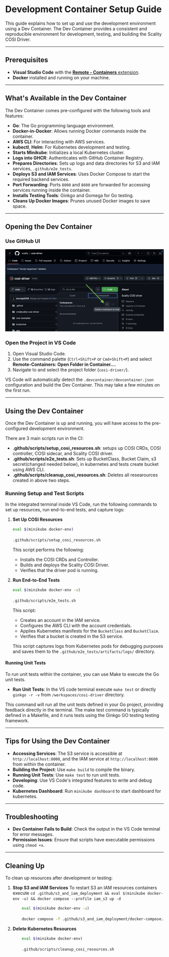 # Development Container Setup Guide

This guide explains how to set up and use the development environment using a Dev Container. The Dev Container provides a consistent and reproducible environment for development, testing, and building the Scality COSI Driver.

---

## Prerequisites

- **Visual Studio Code** with the [**Remote - Containers** extension](https://marketplace.visualstudio.com/items?itemName=ms-vscode-remote.remote-containers).
- **Docker** installed and running on your machine.

---

## What's Available in the Dev Container

The Dev Container comes pre-configured with the following tools and features:

- **Go**: The Go programming language environment.
- **Docker-in-Docker**: Allows running Docker commands inside the container.
- **AWS CLI**: For interacting with AWS services.
- **kubectl**, **Helm**: For Kubernetes development and testing.
- **Starts Minikube**: Initializes a local Kubernetes cluster.
- **Logs into GHCR**: Authenticates with GitHub Container Registry.
- **Prepares Directories**: Sets up logs and data directories for S3 and IAM services, `.github/e2e_tests`.
- **Deploys S3 and IAM Services**: Uses Docker Compose to start the required backend services.
- **Port Forwarding**: Ports `8000` and `8600` are forwarded for accessing services running inside the container.
- **Installs Testing Tools**: Ginkgo and Gomega for Go testing.
- **Cleans Up Docker Images**: Prunes unused Docker images to save space.

---

## Opening the Dev Container

### Use GitHub UI

![Create Codespaces from GitHub UI](../images/create-codespaces-from-github-ui.png)

### Open the Project in VS Code

1. Open Visual Studio Code.
2. Use the command palette (`Ctrl+Shift+P` or `Cmd+Shift+P`) and select **Remote-Containers: Open Folder in Container...**.
3. Navigate to and select the project folder (`cosi-driver/`).

VS Code will automatically detect the `.devcontainer/devcontainer.json` configuration and build the Dev Container. This may take a few minutes on the first run.

---

## Using the Dev Container

Once the Dev Container is up and running, you will have access to the pre-configured development environment.

There are 3 main scripts run in the CI:

- **.github/scripts/setup_cosi_resources.sh**: setups up COSI CRDs, COSI controller, COSI sidecar, and Scality COSI driver.
- **.github/scripts/e2e_tests.sh**: Sets up BucketClass, Bucket Claim, s3 secret(changed needed below), in kubernetes and tests create bucket using AWS CLI.
- **.github/scripts/cleanup_cosi_resources.sh**: Deletes all researources created in above two steps.

### Running Setup and Test Scripts

In the integrated terminal inside VS Code, run the following commands to set up resources, run end-to-end tests, and capture logs:

1. **Set Up COSI Resources**

    ```bash
    eval $(minikube docker-env)

    .github/scripts/setup_cosi_resources.sh
    ```

    This script performs the following:

    - Installs the COSI CRDs and Controller.
    - Builds and deploys the Scality COSI Driver.
    - Verifies that the driver pod is running.

2. **Run End-to-End Tests**

    ```bash
    eval $(minikube docker-env -u)

    .github/scripts/e2e_tests.sh
    ```

    This script:

    - Creates an account in the IAM service.
    - Configures the AWS CLI with the account credentials.
    - Applies Kubernetes manifests for the `BucketClass` and `BucketClaim`.
    - Verifies that a bucket is created in the S3 service.

    This script captures logs from Kubernetes pods for debugging purposes and saves them to the `.github/e2e_tests/artifacts/logs/` directory.

#### Running Unit Tests

To run unit tests within the container, you can use Make to execute the Go unit tests.

- **Run Unit Tests**: In the VS code terminal execute `make test` or directly `ginkgo -r -v` from `/workspaces/cosi-driver` directory.

This command will run all the unit tests defined in your Go project, providing feedback directly in the terminal. The make test command is typically defined in a Makefile, and it runs tests using the Ginkgo GO testing testing framework.

---

## Tips for Using the Dev Container

- **Accessing Services**: The S3 service is accessible at `http://localhost:8000`, and the IAM service at `http://localhost:8600` from within the container.
- **Building the Project**: Use `make build` to compile the binary.
- **Running Unit Tests**: Use `make test` to run unit tests.
- **Developing**: Use VS Code's integrated features to write and debug code.
- **Kubernetes Dashboard**: Run `minikube dashboard` to start dashboard for kubernetes.

---

## Troubleshooting

- **Dev Container Fails to Build**: Check the output in the VS Code terminal for error messages.
- **Permission Issues**: Ensure that scripts have executable permissions using `chmod +x`.

---

## Cleaning Up

To clean up resources after development or testing:

1. **Stop S3 and IAM Services**
    To restart S3 an IAM resources containers execute `cd .github/s3_and_iam_deployment && eval $(minikube docker-env -u) && docker compose --profile iam_s3 up -d`

    ```bash
        eval $(minikube docker-env -u)

        docker compose -f .github/s3_and_iam_deployment/docker-compose.yml --profile iam_s3 down
    ```

2. **Delete Kubernetes Resources**

    ```bash
        eval $(minikube docker-env)

        .github/scripts/cleanup_cosi_resources.sh
    ```

